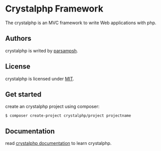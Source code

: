 # Crystalphp Framework

The crystalphp is an MVC framework to write Web applications with php.

## Authors
crystalphp is writed by [parsampsh](https://github.com/parsampsh).

## License
crystalphp is licensed under [MIT](/LICENSE).

## Get started

create an crystalphp project using composer:

`$ composer create-project crystalphp/project projectname`

## Documentation
read [crystalphp documentation](https://github.com/crystalphp/docs) to learn crystalphp.
